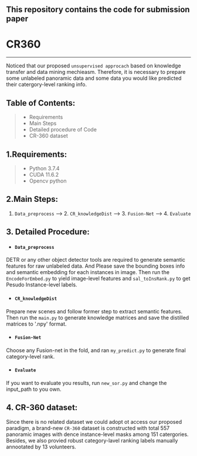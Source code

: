 ## This repository contains the code for submission paper
# CR360
 
------
 
Noticed that our proposed `unsupervised approcach` based on knowledge transfer and data mining mechieasm. Therefore, it is necessary to prepare some unlabeled panoramic data and some data you would like predicted their catergory-level ranking info.

## Table of Contents:
> * Requirements
> * Main Steps
> * Detailed procedure of Code
> * CR-360 dataset

## 1.Requirements:
> * Python 3.7.4
> * CUDA 11.6.2
> * Opencv python

## 2.Main Steps:
1. `Data_preprocess` --> 2. `CR_knowledgeDist` --> 3. `Fusion-Net` --> 4. `Evaluate`
 
## 3. Detailed Procedure:
* #### `Data_preprocess`
DETR or any other object detector tools are required to generate semantic features for raw unlabeled data. And Please save the bounding boxes info and semantic embedding for each instances in image. Then run the `EncodeForEmbed.py` to yield image-level features and `sal_toInsRank.py` to get Pesudo Instance-level labels.

* #### `CR_knowledgeDist`
Prepare new scenes and follow former step to extract semantic features. Then run the `main.py` to generate knowledge matrices and save the distilled matrices to '.npy' format.

* #### `Fusion-Net`
Choose any Fusion-net in the fold, and ran `my_predict.py` to generate final category-level rank.

* #### `Evaluate`
If you want to evaluate you results, run `new_sor.py` and change the input_path to you own.

## 4. CR-360 dataset:
Since there is no related dataset we could adopt ot access our proposed paradigm, a brand-new `CR-360` dataset is constructed with total 557 panoramic images with dence instance-level masks among 151 catergories. Besides, we also provied robust category-lavel ranking labels manually annootated by 13 volunteers.




